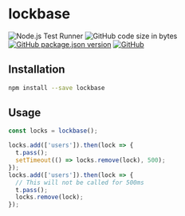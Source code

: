 # lockbase
![Node.js Test Runner](https://github.com/markwylde/lockbase/workflows/Node.js%20Test%20Runner/badge.svg)
![GitHub code size in bytes](https://img.shields.io/github/languages/code-size/markwylde/lockbase)
[![GitHub package.json version](https://img.shields.io/github/package-json/v/markwylde/lockbase)](https://github.com/markwylde/lockbase/releases)
[![GitHub](https://img.shields.io/github/license/markwylde/lockbase)](https://github.com/markwylde/lockbase/blob/master/LICENSE)

## Installation
```bash
npm install --save lockbase
```

## Usage
```javascript
const locks = lockbase();

locks.add(['users']).then(lock => {
  t.pass();
  setTimeout(() => locks.remove(lock), 500);
});
locks.add(['users']).then(lock => {
  // This will not be called for 500ms
  t.pass();
  locks.remove(lock);
});
```
